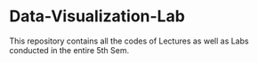 # Data-Visualization-Lab
This repository contains all the codes of Lectures as well as Labs conducted in the entire 5th Sem.
